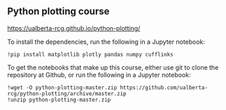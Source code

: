 ## Python plotting course

https://ualberta-rcg.github.io/python-plotting/

To install the dependencies, run the following in a Jupyter notebook:

```
!pip install matplotlib plotly pandas numpy cufflinks
```

To get the notebooks that make up this course, either use git to clone the repository at Github, or run the following in a Jupyter notebook:

```
!wget -O python-plotting-master.zip https://github.com/ualberta-rcg/python-plotting/archive/master.zip
!unzip python-plotting-master.zip
```
